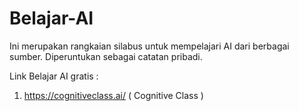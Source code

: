 # Belajar-AI
Ini merupakan rangkaian silabus untuk mempelajari AI dari berbagai sumber. 
Diperuntukan sebagai catatan pribadi.

Link Belajar AI gratis :

1. https://cognitiveclass.ai/ ( Cognitive Class )
